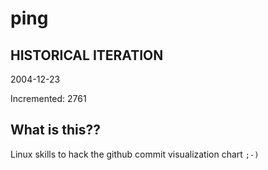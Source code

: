 # ping

## HISTORICAL ITERATION
2004-12-23

Incremented: 2761

## What is this?? 
Linux skills to hack the github commit visualization chart `;-)`
